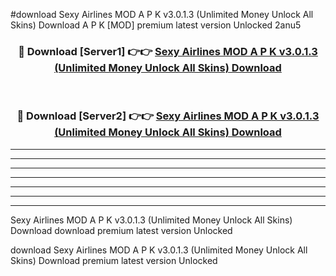 #download Sexy Airlines MOD A P K v3.0.1.3 (Unlimited Money Unlock All Skins) Download A P K [MOD] premium latest version Unlocked 2anu5 



<div align="center">
<h3>🔴 Download [Server1] 👉👉 <a href="https://apkdownload-94cd0.web.app/">Sexy Airlines MOD A P K v3.0.1.3 (Unlimited Money Unlock All Skins) Download</a></h3><br>

<h3>🔴 Download [Server2] 👉👉 <a href="https://apkdownload-94cd0.web.app/">Sexy Airlines MOD A P K v3.0.1.3 (Unlimited Money Unlock All Skins) Download</a></h3>
</div>





----------------------------------------------------------

----------------------------------------------------------

----------------------------------------------------------

----------------------------------------------------------

----------------------------------------------------------

----------------------------------------------------------

----------------------------------------------------------

Sexy Airlines MOD A P K v3.0.1.3 (Unlimited Money Unlock All Skins) Download download premium latest version Unlocked

download Sexy Airlines MOD A P K v3.0.1.3 (Unlimited Money Unlock All Skins) Download premium latest version Unlocked
